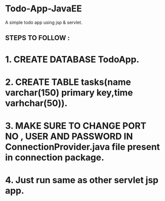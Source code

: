 # Todo-App-JavaEE
A simple todo app using jsp &amp; servlet.

## STEPS TO FOLLOW : 
# 1. CREATE  DATABASE TodoApp.
# 2. CREATE TABLE tasks(name varchar(150) primary key,time varhchar(50)).
# 3. MAKE SURE TO CHANGE PORT NO , USER AND PASSWORD IN ConnectionProvider.java file present in connection package.
# 4. Just run same as other servlet jsp app.
